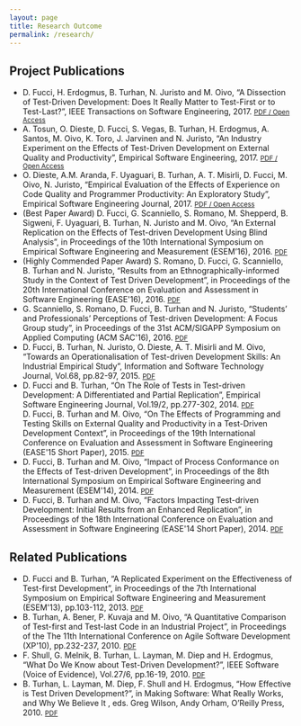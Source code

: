 ```yaml
---
layout: page
title: Research Outcome
permalink: /research/
---
```

<div class="publications">
  <h2 class="page-header">Project Publications</h2>
  <ul>
    <li>  D. Fucci, H. Erdogmus, B. Turhan, N. Juristo and M. Oivo, <span class="title">“A Dissection of Test-Driven Development: Does It Really Matter to Test-First or to Test-Last?”</span>, IEEE Transactions on Software Engineering, 2017. <small><a href="http://dx.doi.org/10.1109/TSE.2016.2616877">PDF <span class="fa fa-external-link"></span></a></small> <small><a href="http://bura.brunel.ac.uk/handle/2438/14550"> / Open Access <span class="fa fa-external-link"></span></a></small> 
    </li>
    <li>
    A. Tosun, O. Dieste, D. Fucci, S. Vegas, B. Turhan, H. Erdogmus, A. Santos, M. Oivo, K. Toro, J. Jarvinen and N. Juristo, <span class="title">“An Industry Experiment on the Effects of Test-Driven Development on External Quality and Productivity”</span>, Empirical Software Engineering, 2017. <small><a href="http://dx.doi.org/10.1007/s10664-016-9490-0">PDF <span class="fa fa-external-link"></span></a></small> <small><a href="http://rdcu.be/oco8"> / Open Access <span class="fa fa-external-link"></span></a></small> 
    </li>
    <li>
    O. Dieste, A.M. Aranda, F. Uyaguari, B. Turhan, A. T. Misirli, D. Fucci, M. Oivo, N. Juristo, <span class="title">“Empirical Evaluation of the Effects of Experience on Code Quality and Programmer Productivity: An Exploratory Study”,</span> Empirical Software Engineering Journal, 2017. <small><a href="https://doi.org/10.1007/s10664-016-9471-3">PDF <span class="fa fa-external-link"></span></a></small> <small><a href="http://rdcu.be/u7BS"> / Open Access <span class="fa fa-external-link"></span></a></small>
    </li>
    <li>
      (Best Paper Award) D. Fucci, G. Scanniello, S. Romano, M. Shepperd, B. Sigweni, F. Uyaguari, B. Turhan, N. Juristo and M. Oivo, <span class="title">“An External Replication on the Effects of Test-driven Development Using Blind Analysis”</span>, in Proceedings of the 10th International Symposium on Empirical Software Engineering and Measurement (ESEM’16), 2016. <small><a href="http://dl.acm.org/authorize?N13684">PDF <span class="fa fa-external-link"></span></a></small>
    </li>
    <li>
      (Highly Commended Paper Award) S. Romano, D. Fucci, G. Scanniello, B. Turhan and N. Juristo, <span class="title">“Results from an Ethnographically-informed Study in the Context of Test Driven Development”</span>, in Proceedings of the 20th International Conference on Evaluation and Assessment in Software Engineering (EASE'16), 2016. <small><a href="http://dl.acm.org/authorize?N13696">PDF <span class="fa fa-external-link"></span></a></small>
    </li>
    <li>
      G. Scanniello, S. Romano, D. Fucci, B. Turhan and N. Juristo,<span class="title"> “Students’ and Professionals’ Perceptions of Test-driven Development: A Focus Group study”</span>, in Proceedings of the 31st ACM/SIGAPP Symposium on Applied Computing (ACM SAC'16), 2016. <small><a href="http://dl.acm.org/authorize?N13697">PDF <span class="fa fa-external-link"></span></a></small>
    </li>
    <li>
      D. Fucci, B. Turhan, N. Juristo, O. Dieste, A. T. Misirli and M. Oivo, <span class="title">“Towards an Operationalisation of Test-driven Development Skills: An Industrial Empirical Study”</span>, Information and Software Technology Journal, Vol.68, pp.82-97, 2015. <small><a href="http://dx.doi.org/10.1016/j.infsof.2015.08.004">PDF <span class="fa fa-external-link"></span></a></small>
    </li>
    <li>
      D. Fucci and B. Turhan, <span class="title">“On The Role of Tests in Test-driven Development: A Differentiated and Partial Replication”</span>, Empirical Software Engineering Journal, Vol.19/2, pp.277-302, 2014. <small><a href="http://dx.doi.org/10.1007/s10664-013-9259-7">PDF <span class="fa fa-external-link"></span></a></small>
    </li>
      D. Fucci, B. Turhan and M. Oivo, <span class="title">“On The Effects of Programming and Testing Skills on External Quality and Productivity in a Test-Driven Development Context”</span>, in Proceedings of the 19th International Conference on Evaluation and Assessment in Software Engineering (EASE'15 Short Paper), 2015. <small><a href="http://dx.doi.org/10.1145/2745802.2745826">PDF <span class="fa fa-external-link"></span></a></small>
    <li>
      D. Fucci, B. Turhan and M. Oivo, <span class="title">“Impact of Process Conformance on the Effects of Test-driven Development”</span>, in Proceedings of the 8th International Symposium on Empirical Software Engineering and Measurement (ESEM'14), 2014. <small><a href="http://dx.doi.org/10.1145/2652524.2652526">PDF <span class="fa fa-external-link"></span></a></small>
    </li>
    <li>
      D. Fucci, B. Turhan and M. Oivo, <span class="title">“Factors Impacting Test-driven Development: Initial Results from an Enhanced Replication”</span>, in Proceedings of the 18th International Conference on Evaluation and Assessment in Software Engineering (EASE'14 Short Paper), 2014. <small><a href="http://dx.doi.org/10.1145/2601248.2601272">PDF <span class="fa fa-external-link"></span></a></small>
    </li>
  </ul>
</div>

<div class="publications">
  <h2 class="page-header">Related Publications</h2>
  <ul>
    <li>
      D. Fucci and B. Turhan, <span class="title">“A Replicated Experiment on the Effectiveness of Test-first Development”</span>, in Proceedings of the 7th International Symposium on Empirical Software Engineering and Measurement (ESEM'13), pp.103-112, 2013. <small><a href="http://dx.doi.org/10.1109/ESEM.2013.15">PDF <span class="fa fa-external-link"></span></a></small>
    </li>
    <li>
      B. Turhan, A. Bener, P. Kuvaja and M. Oivo, <span class="title">“A Quantitative Comparison of Test-first and Test-last Code in an Industrial Project”</span>, in Proceedings of the The 11th International Conference on Agile Software Development (XP'10), pp.232-237, 2010. <small><a href="http://dx.doi.org/10.1007/978-3-642-13054-0_24">PDF <span class="fa fa-external-link"></span></a></small>
    </li>
    <li>
      F. Shull, G. Melnik, B. Turhan, L. Layman, M. Diep and H. Erdogmus, <span class="title">“What Do We Know about Test-Driven Development?”</span>, IEEE Software (Voice of Evidence), Vol.27/6, pp.16-19, 2010. <small><a href="http://dx.doi.org/10.1109/MS.2010.152">PDF <span class="fa fa-external-link"></span></a></small>
    </li>
    <li>
      B. Turhan, L. Layman, M. Diep, F. Shull and H. Erdogmus, <span class="title">“How Effective is Test Driven Development?”</span>, in Making Software: What Really Works, and Why We Believe It , eds. Greg Wilson, Andy Orham, O’Reilly Press, 2010. <small><a href="http://oreilly.com/catalog/9781449394028/">PDF <span class="fa fa-external-link"></span></a></small>
    </li>
  </ul>
</div>
